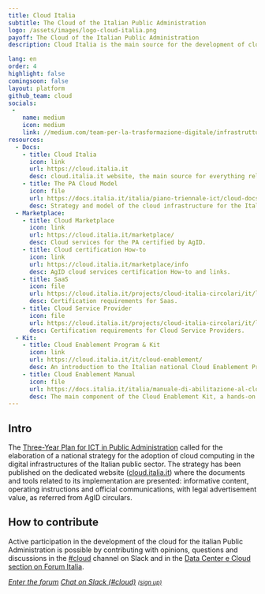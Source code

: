```yaml
---
title: Cloud Italia
subtitle: The Cloud of the Italian Public Administration
logo: /assets/images/logo-cloud-italia.png
payoff: The Cloud of the Italian Public Administration
description: Cloud Italia is the main source for the development of cloud computing in the digital infrastructures of the Italian public sector.

lang: en
order: 4
highlight: false
comingsoon: false
layout: platform
github_team: cloud
socials:
 -
    name: medium
    icon: medium
    link: //medium.com/team-per-la-trasformazione-digitale/infrastrutture-digitali-cloud/home
resources:
  - Docs:
    - title: Cloud Italia
      icon: link
      url: https://cloud.italia.it
      desc: cloud.italia.it website, the main source for everything related to the cloud of the Italian Public Administration (PA).
    - title: The PA Cloud Model
      icon: file
      url: https://docs.italia.it/italia/piano-triennale-ict/cloud-docs
      desc: Strategy and model of the cloud infrastructure for the Italian public sector.
  - Marketplace:
    - title: Cloud Marketplace
      icon: link
      url: https://cloud.italia.it/marketplace/
      desc: Cloud services for the PA certified by AgID. 
    - title: Cloud certification How-to
      icon: link
      url: https://cloud.italia.it/marketplace/info
      desc: AgID cloud services certification How-to and links. 
    - title: SaaS
      icon: file
      url: https://cloud.italia.it/projects/cloud-italia-circolari/it/latest/circolari/SaaS/
      desc: Certification requirements for Saas.
    - title: Cloud Service Provider
      icon: file
      url: https://cloud.italia.it/projects/cloud-italia-circolari/it/latest/circolari/CSP/
      desc: Certification requirements for Cloud Service Providers.
  - Kit:
    - title: Cloud Enablement Program & Kit
      icon: link
      url: https://cloud.italia.it/it/cloud-enablement/
      desc: An introduction to the Italian national Cloud Enablement Program and to the Cloud Enablement Kit (methodologies, good practices and tools).
    - title: Cloud Enablement Manual
      icon: file
      url: https://docs.italia.it/italia/manuale-di-abilitazione-al-cloud/manuale-di-abilitazione-al-cloud-docs/it/bozza/
      desc: The main component of the Cloud Enablement Kit, a hands-on manual to migrate the PA digital services in the cloud.
---
```


## Intro

The [Three-Year Plan for ICT in Public Administration](https://pianotriennale-ict.italia.it/en/) called for the elaboration of a national strategy for the adoption of cloud computing in the digital infrastructures of the Italian public sector. The strategy has been published on the dedicated website ([cloud.italia.it](https://cloud.italia.it)) where the documents and tools related to its implementation are presented: informative content, operating instructions and official communications, with legal advertisement value, as referred from AgID circulars.

## How to contribute

Active participation in the development of the cloud for the italian Public Administration is possible by contributing with opinions, questions and discussions in the [#cloud](https://developersitalia.slack.com/messages/C9TCMU07R) channel on Slack and in the [Data Center e Cloud section on Forum Italia](https://forum.italia.it/c/piano-triennale/data-center-e-cloud).

<a class="btn btn-primary" href="https://forum.italia.it/c/piano-triennale/data-center-e-cloud"><i class="it-horn" /> Enter the forum</a>
<a class="btn btn-primary" href="https://developersitalia.slack.com/messages/C9TCMU07R"><i class="it-comment" /> Chat on Slack (#cloud)</a> <a href="https://slack.developers.italia.it/"><small>(sign up)</small></a>

